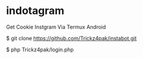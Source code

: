 # indotagram
Get Cookie Instgram Via Termux Android

$ git clone https://github.com/Trickz4pak/instabot.git

$ php Trickz4pak/login.php

